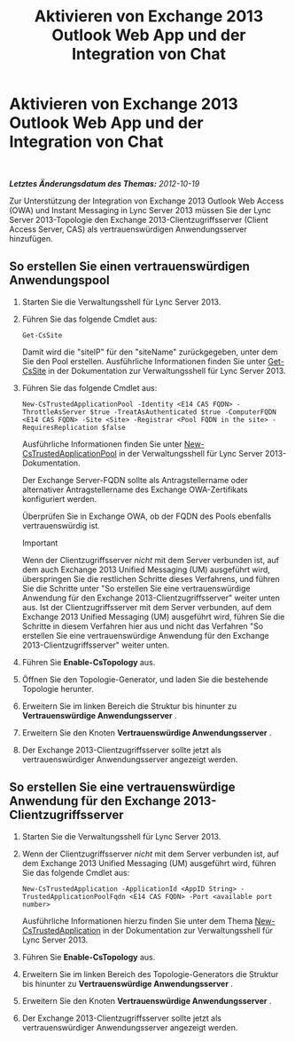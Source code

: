 ﻿---
title: Aktivieren von Exchange 2013 Outlook Web App und der Integration von Chat
TOCTitle: Aktivieren von Exchange 2013 Outlook Web App und der Integration von Chat
ms:assetid: 44d08cf0-b17d-46e1-a4f0-fcc2fe96a958
ms:mtpsurl: https://technet.microsoft.com/de-de/library/JJ204857(v=OCS.15)
ms:contentKeyID: 49293850
ms.date: 05/19/2016
mtps_version: v=OCS.15
ms.translationtype: HT
---

# Aktivieren von Exchange 2013 Outlook Web App und der Integration von Chat

 

_**Letztes Änderungsdatum des Themas:** 2012-10-19_

Zur Unterstützung der Integration von Exchange 2013 Outlook Web Access (OWA) und Instant Messaging in Lync Server 2013 müssen Sie der Lync Server 2013-Topologie den Exchange 2013-Clientzugriffsserver (Client Access Server, CAS) als vertrauenswürdigen Anwendungsserver hinzufügen.

## So erstellen Sie einen vertrauenswürdigen Anwendungspool

1.  Starten Sie die Verwaltungsshell für Lync Server 2013.

2.  Führen Sie das folgende Cmdlet aus:
    
        Get-CsSite
    
    Damit wird die "siteIP" für den "siteName" zurückgegeben, unter dem Sie den Pool erstellen. Ausführliche Informationen finden Sie unter [Get-CsSite](https://docs.microsoft.com/en-us/powershell/module/skype/Get-CsSite) in der Dokumentation zur Verwaltungsshell für Lync Server 2013.

3.  Führen Sie das folgende Cmdlet aus:
    
        New-CsTrustedApplicationPool -Identity <E14 CAS FQDN> -ThrottleAsServer $true -TreatAsAuthenticated $true -ComputerFQDN <E14 CAS FQDN> -Site <Site> -Registrar <Pool FQDN in the site> -RequiresReplication $false
    
    Ausführliche Informationen finden Sie unter [New-CsTrustedApplicationPool](https://docs.microsoft.com/en-us/powershell/module/skype/New-CsTrustedApplicationPool) in der Verwaltungsshell für Lync Server 2013-Dokumentation.
    
    Der Exchange Server-FQDN sollte als Antragstellername oder alternativer Antragstellername des Exchange OWA-Zertifikats konfiguriert werden.
    
    Überprüfen Sie in Exchange OWA, ob der FQDN des Pools ebenfalls vertrauenswürdig ist.
    

    > [!IMPORTANT]
    > Wenn der Clientzugriffsserver <EM>nicht</EM> mit dem Server verbunden ist, auf dem auch Exchange 2013 Unified Messaging (UM) ausgeführt wird, überspringen Sie die restlichen Schritte dieses Verfahrens, und führen Sie die Schritte unter "So erstellen Sie eine vertrauenswürdige Anwendung für den Exchange 2013-Clientzugriffsserver" weiter unten aus. Ist der Clientzugriffsserver mit dem Server verbunden, auf dem Exchange 2013 Unified Messaging (UM) ausgeführt wird, führen Sie die Schritte in diesem Verfahren hier aus und nicht das Verfahren "So erstellen Sie eine vertrauenswürdige Anwendung für den Exchange 2013-Clientzugriffsserver" weiter unten.



4.  Führen Sie **Enable-CsTopology** aus.

5.  Öffnen Sie den Topologie-Generator, und laden Sie die bestehende Topologie herunter.

6.  Erweitern Sie im linken Bereich die Struktur bis hinunter zu **Vertrauenswürdige Anwendungsserver** .

7.  Erweitern Sie den Knoten **Vertrauenswürdige Anwendungsserver** .

8.  Der Exchange 2013-Clientzugriffsserver sollte jetzt als vertrauenswürdiger Anwendungsserver angezeigt werden.

## So erstellen Sie eine vertrauenswürdige Anwendung für den Exchange 2013-Clientzugriffsserver

1.  Starten Sie die Verwaltungsshell für Lync Server 2013.

2.  Wenn der Clientzugriffsserver *nicht* mit dem Server verbunden ist, auf dem Exchange 2013 Unified Messaging (UM) ausgeführt wird, führen Sie das folgende Cmdlet aus:
    
        New-CsTrustedApplication -ApplicationId <AppID String> -TrustedApplicationPoolFqdn <E14 CAS FQDN> -Port <available port number>
    
    Ausführliche Informationen hierzu finden Sie unter dem Thema [New-CsTrustedApplication](https://docs.microsoft.com/en-us/powershell/module/skype/New-CsTrustedApplication) in der Dokumentation zur Verwaltungsshell für Lync Server 2013.

3.  Führen Sie **Enable-CsTopology** aus.

4.  Erweitern Sie im linken Bereich des Topologie-Generators die Struktur bis hinunter zu **Vertrauenswürdige Anwendungsserver** .

5.  Erweitern Sie den Knoten **Vertrauenswürdige Anwendungsserver** .

6.  Der Exchange 2013-Clientzugriffsserver sollte jetzt als vertrauenswürdiger Anwendungsserver angezeigt werden.

